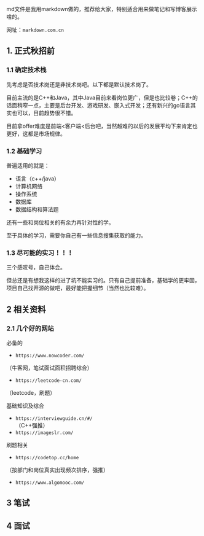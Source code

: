 md文件是我用markdown做的，推荐给大家，特别适合用来做笔记和写博客展示啥的。

网址：`markdown.com.cn`

## 1. 正式秋招前
### 1.1 确定技术栈
先考虑是否技术岗还是非技术岗吧。以下都是默认技术岗了。

目前主流的是C++和Java，其中Java目前来看岗位更广，但是也比较卷；C++的话面稍窄一点，主要是后台开发、游戏研发、嵌入式开发；还有新兴的go语言其实也可以，目前趋势很不错。

目前拿offer难度是前端<客户端<后台吧，当然越难的以后的发展平均下来肯定也更好，这都是市场规律。


### 1.2 基础学习

普遍适用的就是：
- 语言（c++/java）
- 计算机网络
- 操作系统
- 数据库
- 数据结构和算法题

还有一些和岗位相关的有余力再针对性的学。

至于具体的学习，需要你自己有一些信息搜集获取的能力。

### 1.3 尽可能的实习！！！

三个感叹号，自己体会。

但总还是有想我这样的进了坑不能实习的。只有自己提前准备，基础学的更牢固，项目自己找开源的做吧，最好能把握细节（当然也比较难）。



## 2 相关资料

### 2.1 几个好的网站

必备的
- `https://www.nowcoder.com/`
             
（牛客网，笔试面试面积招聘综合）
 - `https://leetcode-cn.com/`
             
  （leetcode，刷题） 

基础知识及综合
- `https://interviewguide.cn/#/`                
（C++强推）
- `https://imageslr.com/`

刷题相关
- `https://codetop.cc/home`

（按部门和岗位真实出现频次排序，强推）
- `https://www.algomooc.com/`

## 3 笔试


## 4 面试



